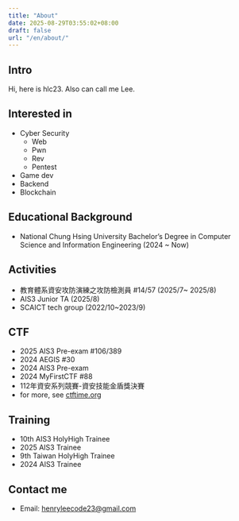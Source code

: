 ```yaml
---
title: "About"
date: 2025-08-29T03:55:02+08:00
draft: false
url: "/en/about/"
---
```


## Intro

Hi, here is hlc23. Also can call me Lee.

## Interested in

- Cyber Security
    - Web
    - Pwn
    - Rev
    - Pentest
- Game dev
- Backend
- Blockchain

## Educational Background

- National Chung Hsing University Bachelor’s Degree in Computer Science and Information Engineering (2024 ~ Now)

## Activities
- 教育體系資安攻防演練之攻防檢測員  #14/57 (2025/7~ 2025/8)
- AIS3 Junior TA (2025/8)
- SCAICT tech group (2022/10~2023/9)

## CTF
- 2025 AIS3 Pre-exam #106/389
- 2024 AEGIS #30
- 2024 AIS3 Pre-exam
- 2024 MyFirstCTF #88
- 112年資安系列競賽-資安技能金盾獎決賽
- for more, see [ctftime.org](https://ctftime.org/user/206501)

## Training 
- 10th AIS3 HolyHigh Trainee 
- 2025 AIS3 Trainee
- 9th Taiwan HolyHigh Trainee
- 2024 AIS3 Trainee

## Contact me

- Email: [henryleecode23@gmail.com](mailto:henryleecode23@gmail.com)
